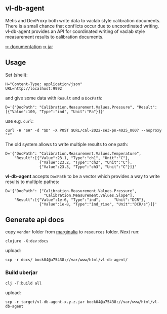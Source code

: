 vl-db-agent
---------

Metis and DevProxy both write data to vaclab style calibration
documents. There is a small chance that conflicts occur due to
uncoordinated writing.  vl-db-agent provides an API for coordinated
writing of vaclab style measurement results to calibration documents.

[⇨ documentation](https://a75438.berlin.ptb.de/vl-db-agent/docs/uberdoc.html)
[⇨ jar](https://a75438.berlin.ptb.de/vl-db-agent/)

## Usage

Set (shell):

```shell
H="Content-Type: application/json"
URL=http://localhost:9992

```

and give some data with `Result` and a `DocPath`:

```shell
D='{"DocPath": "Calibration.Measurement.Values.Pressure", "Result":[{"Value":100, "Type":"ind", "Unit":"Pa"}]}'
```

use e.g. `curl`:

```shell
curl -H "$H" -d "$D" -X POST $URL/cal-2022-se3-pn-4025_0007 --noproxy "*"
```

The old system allows to write multiple results to one path:

```shell
D='{"DocPath": "Calibration.Measurement.Values.Temperature",
    "Result":[{"Value":23.1, "Type":"ch1", "Unit":"C"},
	           {"Value":23.2, "Type":"ch2", "Unit":"C"},
			   {"Value":23.3, "Type":"ch3", "Unit":"C"}]}'
```

**vl-db-agent** accepts  `DocPath` to be a vector which provides a way to write results to multiple pathes:

```shell
D='{"DocPath": ["Calibration.Measurement.Values.Pressure",
                 "Calibration.Measurement.Values.Slope"],
    "Result":[{"Value":1e-6, "Type":"ind",      "Unit":"DCR"}, 
	           {"Value":1e-8, "Type":"ind_rise", "Unit":"DCR/s"}]}'
```

## Generate api docs

copy `vendor` folder from [marginalia](https://github.com/wactbprot/marginalia) to `resources` folder. Next run:


```shell
clojure -X:dev:docs
```


upload:

```shell
scp -r docs/ bock04@a75438://var/www/html/vl-db-agent/
```


### Build uberjar

```shell
clj -T:build all
```


upload:

```shell
scp -r target/vl-db-agent-x.y.z.jar bock04@a75438://var/www/html/vl-db-agent
```
